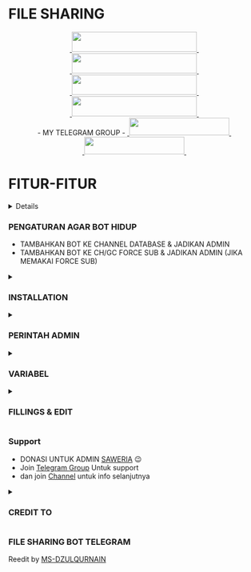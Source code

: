 # FILE SHARING

<p align="center">
  <a href="https://youtube.com/@msdzulqurnain5914">
    &nbsp;<img src="https://img.shields.io/badge/MS%20DZULQURNAIN-ff0000?style=flat-square&logo=youtube" width="250" height="40">&nbsp;
  </a><br>
  <a href="https://instagram.com/ms_dzulqurnain09?igshid=YmMyMTA2M2Y=">
    &nbsp;<img src="https://img.shields.io/badge/MS%20DZULQURNAIN-pink?style=flat-square&logo=instagram" width="250" height="40">&nbsp;
  </a><br>
  <a href="https://www.tiktok.com/@ms_dzulqurnain?_r=1&_d=e1ii1ll6jkblmk&language=id&sec_uid=MS4wLjABAAAAvteD7eBGyERB-w3bg4q5Y8fMdJfzrbbo2QpjVtQpDAYqJIxg7y9EKCkNND6N4q9I&share_author_id=6823405357177701378&source=h5_t&u_code=dc881ih0565j7b&timestamp=1673701948&user_id=6823405357177701378&sec_user_id=MS4wLjABAAAAvteD7eBGyERB-w3bg4q5Y8fMdJfzrbbo2QpjVtQpDAYqJIxg7y9EKCkNND6N4q9I&utm_source=copy&utm_campaign=client_share&utm_medium=android&share_iid=7184522025100560134&share_link_id=8c044b07-7b52-476e-bc51-04adacb47e52&share_app_id=1180&ugbiz_name=Account&ug_btm=b8727%2Cb4907">
    &nbsp;<img src="https://img.shields.io/badge/MS%20DZULQURNAIN-black?style=flat-square&logo=tiktok" width="250" height="40">&nbsp;
  </a><br>
  <a href="https://t.me/ms_dzulqurnain">
    &nbsp;<img src="https://img.shields.io/badge/MS%20DZULQURNAIN-blue?style=flat-square&logo=telegram" width="250" height="40">&nbsp;
  </a><br>
 - MY TELEGRAM GROUP -
  <a href="https://t.me/MS_DZULQURNAIN_NET">
    &nbsp;<img src="https://img.shields.io/badge/MS DZULQURNAIN NET-blue?logo=telegram" width="200" height="35">&nbsp;
  </a><br>
  <a href="https://t.me/ZULLL_CHIP">
    &nbsp;<img src="https://img.shields.io/badge/ZULLL CHIP-blue?logo=telegram" width="200" height="35">&nbsp;
  </a><br>
</p>

# FITUR-FITUR
<details>

- DAPAT DI SESUAIKAN SEPENUHNYA.
- BISA EDIT PESAN SELAMAT DATANG & PESAN FORCE SUB.
- DAPAT MEMPOSTING BEBERAPA FILE DI DALAM 1 LINK. 
- DAPAT DIGUNAKAN DI HEROKU SECARA LANGSUNG.</details>

### PENGATURAN AGAR BOT HIDUP
- TAMBAHKAN BOT KE CHANNEL DATABASE & JADIKAN ADMIN
- TAMBAHKAN BOT KE CH/GC FORCE SUB & JADIKAN ADMIN (JIKA MEMAKAI FORCE SUB) 

<details>
<summary><h3><b>INSTALLATION</h3></b></summary>

#### DEPLOY DI HEROKU
**SEBELUM DEPLOY DI HEROKU, ANDA HARUS "FORK" REPO INI DAN MENGUBAH NAMANYA MENJADI APA SAJA**<br>
[![Deploy](https://www.herokucdn.com/deploy/button.svg)](https://heroku.com/deploy)</br>

#### DEPLOY DI RAILWAY
[![Deploy on Railway](https://railway.app/button.svg)](https://railway.app/new/template/1jKLr4)

#### DEPLOY DI KOYEB

Cara tercepat untuk deploy aplikasi adalah dengan mengklik **Deploy to Koyeb** tombol dibawah.


[![Deploy to Koyeb](https://www.koyeb.com/static/images/deploy/button.svg)](https://app.koyeb.com/deploy?type=git&repository=github.com/MS-DZULQURNAIN/FILE-SHARING&branch=koyeb&name=filesharingbot)


#### Deploy di VPS
````bash
git clone https://github.com/MS-DZULQURNAIN/FILE-SHARING
cd FILE-SHARING
pip3 install -r requirements.txt
# <Create config.py appropriately>
python3 main.py
````
</details>

<details>
<summary><h3><b>PERINTAH ADMIN</h3></b></summary>

```
/start - start bot

/batch - buat link lebih dari 1 file

/genlink - buat link untuk 1 postingan

/users - cek jumlah pengguna

/broadcast - pesan broadcast untuk semua pengguna bot

/stats - checking your bot uptime

/uptime - cek uptime bot
```
</details>


<details>
<summary><h3><b>VARIABEL</h3></b></summary>

### VARIABEL
* `API_HASH` API HASH dari [my.telegram.org](my.telegram.org) 
* `APP_ID` APP ID dari [my.telegram.org](my.telegram.org) 
* `TG_BOT_TOKEN` TOKEN bot Anda dari [@BotFather](https://t.me/BotFather) 
* `OWNER_ID` Harus memasukkan Id Telegram Anda
* `CHANNEL_ID` Channel ID Anda contoh:- -100xxxxxxxx
* `DATABASE_URL` URL MONGO DB Anda
* `DATABASE_NAME` Nama session MONGO DB Anda
* `ADMINS` Optional: Daftar username dari admins, hanya mereka yg dapat membuat link
* `START_MESSAGE` Optional: Pesan start dari bot, gunakan HTML and <a href='https://github.com/MS-DZULQURNAIN/FILE-SHARING/blob/main/README.md#fillings'>fillings</a>
* `FORCE_SUB_MESSAGE`Optional: Pesan Force sub dari bot, gunakan HTML & <a href='https://github.com/MS-DZULQURNAIN/FILE-SHARING/blob/main/README.md#fillings'>fillings</a>
* `FORCE_SUB_CHANNEL` Optional: ForceSub Channel ID, tinggalkan 0 jika Anda ingin menonaktifkan force sub
* `PROTECT_CONTENT` Optional: "True" jika Anda perlu mencegah penerusan file

### VARIABEL TAMBAHAN "OPSIONAL"
* `CUSTOM_CAPTION` letakkan teks Teks khusus Anda jika Anda ingin Pengaturan Teks Khusus, Anda dapat menggunakan HTML dan <a href='https://github.com/MS-DZULQURNAIN/FILE-SHARING/blob/main/README.md#fillings'>fillings</a> untuk pemformatan (hanya untuk dokumen)
* `DISABLE_CHANNEL_BUTTON` Letakkan "True" untuk Nonaktifkan Tombol Berbagi Saluran, Default "False'
* `BOT_STATS_TEXT` letakkan teks khusus Anda untuk perintah statistik, gunakan HTML dan <a href='https://github.com/MS-DZULQURNAIN/FILE-SHARING/blob/main/README.md#fillings'>fillings</a>
* `USER_REPLY_TEXT` letakkan teks Anda untuk ditampilkan saat pengguna mengirim pesan apa pun, gunakan HTML
</details>

<details>
<summary><h3><b>FILLINGS & EDIT</h3></b></summary>

## Fillings
#### START_MESSAGE | FORCE_SUB_MESSAGE

* `{first}` - Nama awal pengguna
* `{last}` - Nama akhir pengguna
* `{id}` - ID pengguna
* `{mention}` - tag pengguna
* `{username}` - Username

#### EDIT_JUDUL

* `{filename}` - Nama dari dokumen
* `{previouscaption}` - Original Caption

#### EDIT_STATISTIK

* `{uptime}` - Cek Bot Uptime</details>


### Support   
- DONASI UNTUK ADMIN [SAWERIA](https://saweria.co/msdzulqurnain) 😉
- Join [Telegram Group](https://t.me/MS_DZULQURNAIN_NET) Untuk support 
- dan join [Channel](https://t.me/MS_DZULQURNAIN_NET) untuk info selanjutnya

<details>
<summary><h3><b>CREDIT TO</h3></b></summary>

- [GITHUB](https://github.com) 
- Terima kasih kehebatannya [Libary](https://github.com/pyrogram/pyrogram)
- [CodeXBotz](https://github.com/CodeXBotz) 
- Seluruh support member grup</details>

### FILE SHARING BOT TELEGRAM
Reedit by [MS-DZULQURNAIN](https://github.com/MS-DZULQURNAIN)
